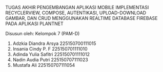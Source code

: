 TUGAS AKHIR PENGEMBANGAN APLIKASI MOBILE
IMPLEMENTASI RECYCLERVIEW, COMPOSE, AUTENTIKASI, UPLOAD-DOWNLOAD GAMBAR, DAN CRUD MENGGUNAKAN REALTIME DATABASE FIREBASE PADA APLIKASI PLANTNET

Disusun oleh:
Kelompok 7 (PAM-D)
1. Adzkia Diandra Arsya 		225150700111015
2. Insania Cindy P. F			  225150701111010
3. Adinda Yulia Safitri			225150701111012
4. Nadin Audia Putri			  225150707111023
5. Mustafa Ali				      225150707111054

